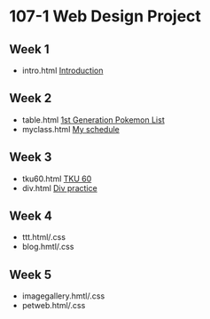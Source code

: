 # 107-1 Web Design Project 
## Week 1
* intro.html
[Introduction](https://kai881117.github.io/107-1-Web-Design/w01/intro.html)

## Week 2
* table.html
[1st Generation Pokemon List](https://kai881117.github.io/107-1-Web-Design/w02/table.html)
* myclass.html
[My schedule](https://kai881117.github.io/107-1-Web-Design/w02/myclass.html)

## Week 3
* tku60.html
[TKU 60](https://kai881117.github.io/107-1-Web-Design/w03/tku60.html)
* div.html
[Div practice]()
## Week 4
* ttt.html/.css
* blog.hmtl/.css

## Week 5
* imagegallery.hmtl/.css
* petweb.html/.css
<!--stackedit_data:
eyJoaXN0b3J5IjpbMTYzMzE5NDEwMCw3NDY4MDI2NDcsODk1MT
M2MjYzXX0=
-->